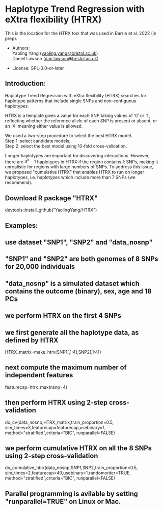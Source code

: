 # Haplotype Trend Regression with eXtra flexibility (HTRX)

This is the location for the HTRX tool that was used in Barrie et al. 2022 (in prep).

* Authors:   
Yaoling Yang (yaoling.yang@bristol.ac.uk)   
Daniel Lawson (dan.lawson@bristol.ac.uk)

* License: GPL-3.0-or-later

## Introduction:

Haplotype Trend Regression with eXtra flexibility (HTRX) searches for haplotype patterns that include single SNPs and non-contiguous haplotypes.

HTRX is a template gives a value for each SNP taking values of ‘0’ or ‘1’, reflecting whether the reference allele of each SNP is present or absent, or an ‘X’ meaning either value is allowed.

We used a two-step procedure to select the best HTRX model.    
Step 1: select candidate models;    
Step 2: select the best model using 10-fold cross-validation.

Longer haplotypes are important for discovering interactions. However, there are $3^k-1$ haplotypes in HTRX if the region contains $k$ SNPs, making it unrealistic for regions with large numbers of SNPs. To address this issue, we proposed "cumulative HTRX" that enables HTRX to run on longer haplotypes, i.e. haplotypes which include more than 7 SNPs (we recommend).

## Download R package "HTRX"
devtools::install_github("YaolingYang/HTRX")

## Examples:
## use dataset "SNP1", "SNP2" and "data_nosnp"
## "SNP1" and "SNP2" are both genomes of 8 SNPs for 20,000 individuals
## "data_nosnp" is a simulated dataset which contains the outcome (binary), sex, age and 18 PCs
## we perform HTRX on the first 4 SNPs
## we first generate all the haplotype data, as defined by HTRX
HTRX_matrix=make_htrx(SNP1[,1:4],SNP2[,1:4])

## next compute the maximum number of independent features
featurecap=htrx_max(nsnp=4)

## then perform HTRX using 2-step cross-validation
do_cv(data_nosnp,HTRX_matrix,train_proportion=0.5,
      sim_times=3,featurecap=featurecap,usebinary=1,
      method="stratified",criteria="BIC",
      runparallel=FALSE)

## we perform cumulative HTRX on all the 8 SNPs using 2-step cross-validation
do_cumulative_htrx(data_nosnp,SNP1,SNP2,train_proportion=0.5,
                   sim_times=2,featurecap=40,usebinary=1,randomorder=TRUE,
                   method="stratified",criteria="BIC",
                   runparallel=FALSE)

## Parallel programming is avilable by setting "runparallel=TRUE" on Linux or Mac.
